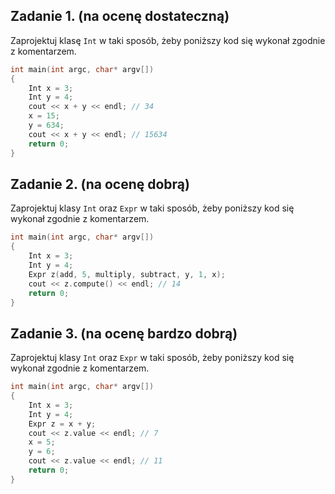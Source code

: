 ## Zadanie 1. (na ocenę dostateczną)

Zaprojektuj klasę `Int` w taki sposób, żeby poniższy kod się wykonał zgodnie z komentarzem.

```cpp
int main(int argc, char* argv[]) 
{ 
    Int x = 3; 
    Int y = 4; 
    cout << x + y << endl; // 34 
    x = 15; 
    y = 634; 
    cout << x + y << endl; // 15634 
    return 0; 
} 
```

## Zadanie 2. (na ocenę dobrą)

Zaprojektuj klasy `Int` oraz `Expr` w taki sposób, żeby poniższy kod się wykonał zgodnie z komentarzem.

```cpp
int main(int argc, char* argv[]) 
{ 
    Int x = 3; 
    Int y = 4; 
    Expr z(add, 5, multiply, subtract, y, 1, x);
    cout << z.compute() << endl; // 14
    return 0; 
} 
```

## Zadanie 3. (na ocenę bardzo dobrą)

Zaprojektuj klasy `Int` oraz `Expr` w taki sposób, żeby poniższy kod się wykonał zgodnie z komentarzem.

```cpp
int main(int argc, char* argv[]) 
{ 
    Int x = 3; 
    Int y = 4; 
    Expr z = x + y; 
    cout << z.value << endl; // 7
    x = 5; 
    y = 6; 
    cout << z.value << endl; // 11
    return 0; 
} 
```